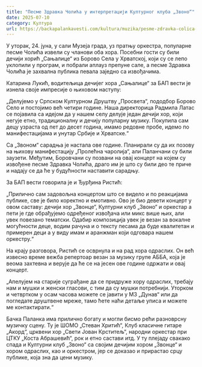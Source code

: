 ```yaml
---
title: "Песме Здравка Чолића у интерпретацији Културног клуба „Звоно“"
date: 2025-07-10
category: Култура
url: https://backapalankavesti.com/kultura/muzika/pesme-zdravka-colica-u-interpretaciji-kulturnog-kluba-zvono/
---
```


У уторак, 24. јуна, у сали Музеја града, уз пратњу оркестра, популарне песме Чолића извели су чланови оба хора. Посебни гости су били дечији хорић „Сањалице“ из Борово Села у Хрватској, који су се лепо уклопили у програм, и побрали аплауз препуне сале, а песме Здравка Чолића је захвална публика певала заједно са извођачима.

Катарина Лукић, водитељица дечијег хора „Сањалице“ за БАП вести је изнела своје импресије о њиховом наступу:

„Делујемо у Српском Културном Друштву „Просвета“, пододбор Борово Село и постојимо већ четири године. Наша директорица Радмила Латас се појавила са идејом да у нашем селу делује један дечији хор, који негује етно, традиционалну и дечију популарну музику. Покупила сам децу узраста од пет до десет година, имамо редовне пробе, идемо по манифестацијама и унутар Србије и Хрватске.“

Са „Звоном“ сарадња је настала ове године. Планирали су да их позову на њихову манифестацију „Пролећна чаролија“, али Паланчани су били заузети. Међутим, Боровчани су позвани на овај концерт на којем су извођене песме Здравка Чолића, драго им је што су били део те приче и надају се да ће у будућности наставити сарадњу.

За БАП вести говорила је и Ђурђина Ристић:

„Прилично сам задовољна концертом што се видело и по реакцијама публике, све је било коректно и емотивно. Ово је био девети концерт у овом саставу: дечији хор „Звонце“, Културни клуб „Звоно“ и оркестар а пети је где обрађујемо одређеног извођача или микс више њих, али увек повезано тематски. Одабир композиција увек је везан за вокалне могућности деце, водим рачуна и о тексту песама да буде квалитетан и примерен деци а у виду имам и аранжман који одговара нашем оркестру.“

На крају разговора, Ристић се осврнула и на рад хора одраслих. Он већ извесно време вежба репертоар везан за музику групе АББА, која је веома захтевна и верује да ће се на јесен ове године одржати и овај концерт.

„Апелујем на старије суграђане да се придруже хору одраслих, требају нам и мушки и женски гласови, с тим да су мушки потребнији. Уторком и четвртком у осам часова можете се јавити у МЗ „Дунав“ или да погледате друштвене мреже, тамо ћете наћи детаље уписа и можете ме контактирати.“

Бачка Паланка има прилично богату и могли бисмо рећи разноврсну музичку сцену. Ту је ШОМО „Стеван Хритић“, Клуб класичне гитаре „Акорд“, црквени хор „Свети Јован Крститељ“, народни оркестар при ЦТКУ „Коста Абрашевић“, рок и етно састави итд. У ту плејаду свакако спада и Културни клуб „Звоно“ са својим дечијим хором „Звонце“ и хором одраслих, као и оркестром, јер се доказао и прирастао срцу публике, која зна да цени музику.
